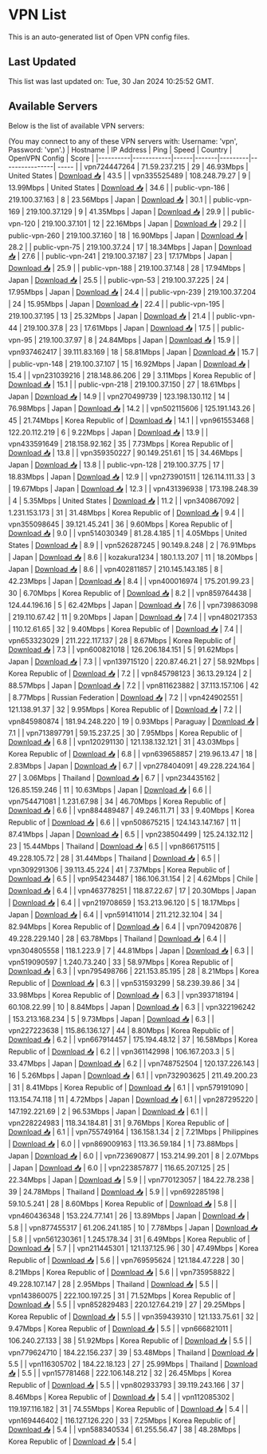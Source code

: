 # VPN List

This is an auto-generated list of Open VPN config files.

## Last Updated

This list was last updated on: Tue, 30 Jan 2024 10:25:52 GMT.

## Available Servers

Below is the list of available VPN servers:

(You may connect to any of these VPN servers with: Username: 'vpn', Password: 'vpn'.)
| Hostname | IP Address | Ping | Speed | Country | OpenVPN Config | Score |
|----------|------------|------|-------|---------|----------------| ----- |
| vpn724447264 | 71.59.237.215 | 29 | 46.93Mbps | United States | [Download 📥](./configs/server_0_US.ovpn) | 43.5 |
| vpn335525489 | 108.248.79.27 | 9 | 13.99Mbps | United States | [Download 📥](./configs/server_1_US.ovpn) | 34.6 |
| public-vpn-186 | 219.100.37.163 | 8 | 23.56Mbps | Japan | [Download 📥](./configs/server_2_JP.ovpn) | 30.1 |
| public-vpn-169 | 219.100.37.129 | 9 | 41.35Mbps | Japan | [Download 📥](./configs/server_3_JP.ovpn) | 29.9 |
| public-vpn-120 | 219.100.37.101 | 12 | 22.16Mbps | Japan | [Download 📥](./configs/server_4_JP.ovpn) | 29.2 |
| public-vpn-260 | 219.100.37.160 | 18 | 16.90Mbps | Japan | [Download 📥](./configs/server_5_JP.ovpn) | 28.2 |
| public-vpn-75 | 219.100.37.24 | 17 | 18.34Mbps | Japan | [Download 📥](./configs/server_6_JP.ovpn) | 27.6 |
| public-vpn-241 | 219.100.37.187 | 23 | 17.17Mbps | Japan | [Download 📥](./configs/server_7_JP.ovpn) | 25.9 |
| public-vpn-188 | 219.100.37.148 | 28 | 17.94Mbps | Japan | [Download 📥](./configs/server_8_JP.ovpn) | 25.5 |
| public-vpn-53 | 219.100.37.225 | 24 | 17.95Mbps | Japan | [Download 📥](./configs/server_9_JP.ovpn) | 24.4 |
| public-vpn-239 | 219.100.37.204 | 24 | 15.95Mbps | Japan | [Download 📥](./configs/server_10_JP.ovpn) | 22.4 |
| public-vpn-195 | 219.100.37.195 | 13 | 25.32Mbps | Japan | [Download 📥](./configs/server_11_JP.ovpn) | 21.4 |
| public-vpn-44 | 219.100.37.8 | 23 | 17.61Mbps | Japan | [Download 📥](./configs/server_12_JP.ovpn) | 17.5 |
| public-vpn-95 | 219.100.37.97 | 8 | 24.84Mbps | Japan | [Download 📥](./configs/server_13_JP.ovpn) | 15.9 |
| vpn937462417 | 39.111.83.169 | 18 | 58.81Mbps | Japan | [Download 📥](./configs/server_14_JP.ovpn) | 15.7 |
| public-vpn-148 | 219.100.37.107 | 15 | 16.92Mbps | Japan | [Download 📥](./configs/server_15_JP.ovpn) | 15.4 |
| vpn231039216 | 218.148.86.206 | 29 | 3.11Mbps | Korea Republic of | [Download 📥](./configs/server_16_KR.ovpn) | 15.1 |
| public-vpn-218 | 219.100.37.150 | 27 | 18.61Mbps | Japan | [Download 📥](./configs/server_17_JP.ovpn) | 14.9 |
| vpn270499739 | 123.198.130.112 | 14 | 76.98Mbps | Japan | [Download 📥](./configs/server_18_JP.ovpn) | 14.2 |
| vpn502115606 | 125.191.143.26 | 45 | 21.74Mbps | Korea Republic of | [Download 📥](./configs/server_19_KR.ovpn) | 14.1 |
| vpn961553468 | 122.20.112.219 | 6 | 9.22Mbps | Japan | [Download 📥](./configs/server_20_JP.ovpn) | 13.9 |
| vpn433591649 | 218.158.92.162 | 35 | 7.73Mbps | Korea Republic of | [Download 📥](./configs/server_21_KR.ovpn) | 13.8 |
| vpn359350227 | 90.149.251.61 | 15 | 34.46Mbps | Japan | [Download 📥](./configs/server_22_JP.ovpn) | 13.8 |
| public-vpn-128 | 219.100.37.75 | 17 | 18.83Mbps | Japan | [Download 📥](./configs/server_23_JP.ovpn) | 12.9 |
| vpn273901511 | 126.114.111.33 | 3 | 19.67Mbps | Japan | [Download 📥](./configs/server_24_JP.ovpn) | 12.3 |
| vpn431396938 | 173.198.248.39 | 4 | 5.35Mbps | United States | [Download 📥](./configs/server_25_US.ovpn) | 11.2 |
| vpn340867092 | 1.231.153.173 | 31 | 31.48Mbps | Korea Republic of | [Download 📥](./configs/server_26_KR.ovpn) | 9.4 |
| vpn355098645 | 39.121.45.241 | 36 | 9.60Mbps | Korea Republic of | [Download 📥](./configs/server_27_KR.ovpn) | 9.0 |
| vpn514030349 | 81.28.4.185 | 1 | 4.05Mbps | United States | [Download 📥](./configs/server_28_US.ovpn) | 8.9 |
| vpn526287245 | 90.149.8.248 | 2 | 76.91Mbps | Japan | [Download 📥](./configs/server_29_JP.ovpn) | 8.6 |
| kozakura1234 | 180.1.13.207 | 11 | 18.20Mbps | Japan | [Download 📥](./configs/server_30_JP.ovpn) | 8.6 |
| vpn402811857 | 210.145.143.185 | 8 | 42.23Mbps | Japan | [Download 📥](./configs/server_31_JP.ovpn) | 8.4 |
| vpn400016974 | 175.201.99.23 | 30 | 6.70Mbps | Korea Republic of | [Download 📥](./configs/server_32_KR.ovpn) | 8.2 |
| vpn859764438 | 124.44.196.16 | 5 | 62.42Mbps | Japan | [Download 📥](./configs/server_33_JP.ovpn) | 7.6 |
| vpn739863098 | 219.110.67.42 | 11 | 9.20Mbps | Japan | [Download 📥](./configs/server_34_JP.ovpn) | 7.4 |
| vpn480217353 | 110.12.61.65 | 32 | 9.40Mbps | Korea Republic of | [Download 📥](./configs/server_35_KR.ovpn) | 7.4 |
| vpn653323029 | 211.222.117.137 | 28 | 8.67Mbps | Korea Republic of | [Download 📥](./configs/server_36_KR.ovpn) | 7.3 |
| vpn600821018 | 126.206.184.151 | 5 | 91.62Mbps | Japan | [Download 📥](./configs/server_37_JP.ovpn) | 7.3 |
| vpn139715120 | 220.87.46.21 | 27 | 58.92Mbps | Korea Republic of | [Download 📥](./configs/server_38_KR.ovpn) | 7.2 |
| vpn845798123 | 36.13.29.124 | 2 | 88.57Mbps | Japan | [Download 📥](./configs/server_39_JP.ovpn) | 7.2 |
| vpn811623882 | 37.113.157.106 | 42 | 8.77Mbps | Russian Federation | [Download 📥](./configs/server_40_RU.ovpn) | 7.2 |
| vpn424902551 | 121.138.91.37 | 32 | 9.95Mbps | Korea Republic of | [Download 📥](./configs/server_41_KR.ovpn) | 7.2 |
| vpn845980874 | 181.94.248.220 | 19 | 0.93Mbps | Paraguay | [Download 📥](./configs/server_42_PY.ovpn) | 7.1 |
| vpn713897791 | 59.15.237.25 | 30 | 7.95Mbps | Korea Republic of | [Download 📥](./configs/server_43_KR.ovpn) | 6.8 |
| vpn120291130 | 121.138.132.121 | 31 | 43.03Mbps | Korea Republic of | [Download 📥](./configs/server_44_KR.ovpn) | 6.8 |
| vpn639658857 | 219.96.13.47 | 18 | 2.83Mbps | Japan | [Download 📥](./configs/server_45_JP.ovpn) | 6.7 |
| vpn278404091 | 49.228.224.164 | 27 | 3.06Mbps | Thailand | [Download 📥](./configs/server_46_TH.ovpn) | 6.7 |
| vpn234435162 | 126.85.159.246 | 11 | 10.63Mbps | Japan | [Download 📥](./configs/server_47_JP.ovpn) | 6.6 |
| vpn754471081 | 1.231.67.98 | 34 | 46.70Mbps | Korea Republic of | [Download 📥](./configs/server_48_KR.ovpn) | 6.6 |
| vpn884489487 | 49.246.11.71 | 33 | 9.40Mbps | Korea Republic of | [Download 📥](./configs/server_49_KR.ovpn) | 6.6 |
| vpn508675215 | 124.143.147.167 | 11 | 87.41Mbps | Japan | [Download 📥](./configs/server_50_JP.ovpn) | 6.5 |
| vpn238504499 | 125.24.132.112 | 23 | 15.44Mbps | Thailand | [Download 📥](./configs/server_51_TH.ovpn) | 6.5 |
| vpn866175115 | 49.228.105.72 | 28 | 31.44Mbps | Thailand | [Download 📥](./configs/server_52_TH.ovpn) | 6.5 |
| vpn309291306 | 39.113.45.224 | 41 | 7.37Mbps | Korea Republic of | [Download 📥](./configs/server_53_KR.ovpn) | 6.5 |
| vpn954234487 | 186.106.31.154 | 2 | 4.62Mbps | Chile | [Download 📥](./configs/server_54_CL.ovpn) | 6.4 |
| vpn463778251 | 118.87.22.67 | 17 | 20.30Mbps | Japan | [Download 📥](./configs/server_55_JP.ovpn) | 6.4 |
| vpn219708659 | 153.213.96.120 | 5 | 18.17Mbps | Japan | [Download 📥](./configs/server_56_JP.ovpn) | 6.4 |
| vpn591411014 | 211.212.32.104 | 34 | 82.94Mbps | Korea Republic of | [Download 📥](./configs/server_57_KR.ovpn) | 6.4 |
| vpn709420876 | 49.228.229.140 | 28 | 63.78Mbps | Thailand | [Download 📥](./configs/server_58_TH.ovpn) | 6.4 |
| vpn304805558 | 118.1.223.9 | 7 | 44.81Mbps | Japan | [Download 📥](./configs/server_59_JP.ovpn) | 6.3 |
| vpn519090597 | 1.240.73.240 | 33 | 58.97Mbps | Korea Republic of | [Download 📥](./configs/server_60_KR.ovpn) | 6.3 |
| vpn795498766 | 221.153.85.195 | 28 | 8.21Mbps | Korea Republic of | [Download 📥](./configs/server_61_KR.ovpn) | 6.3 |
| vpn531593299 | 58.239.39.86 | 34 | 33.98Mbps | Korea Republic of | [Download 📥](./configs/server_62_KR.ovpn) | 6.3 |
| vpn393718194 | 60.108.22.99 | 10 | 8.84Mbps | Japan | [Download 📥](./configs/server_63_JP.ovpn) | 6.3 |
| vpn322196242 | 153.213.168.234 | 5 | 9.73Mbps | Japan | [Download 📥](./configs/server_64_JP.ovpn) | 6.3 |
| vpn227223638 | 115.86.136.127 | 44 | 8.80Mbps | Korea Republic of | [Download 📥](./configs/server_65_KR.ovpn) | 6.2 |
| vpn667914457 | 175.194.48.12 | 37 | 16.58Mbps | Korea Republic of | [Download 📥](./configs/server_66_KR.ovpn) | 6.2 |
| vpn361142998 | 106.167.203.3 | 5 | 33.47Mbps | Japan | [Download 📥](./configs/server_67_JP.ovpn) | 6.2 |
| vpn748752504 | 120.137.226.143 | 16 | 5.26Mbps | Japan | [Download 📥](./configs/server_68_JP.ovpn) | 6.1 |
| vpn732903625 | 211.49.200.23 | 31 | 8.41Mbps | Korea Republic of | [Download 📥](./configs/server_69_KR.ovpn) | 6.1 |
| vpn579191090 | 113.154.74.118 | 11 | 4.72Mbps | Japan | [Download 📥](./configs/server_70_JP.ovpn) | 6.1 |
| vpn287295220 | 147.192.221.69 | 2 | 96.53Mbps | Japan | [Download 📥](./configs/server_71_JP.ovpn) | 6.1 |
| vpn228224983 | 118.34.184.81 | 31 | 9.76Mbps | Korea Republic of | [Download 📥](./configs/server_72_KR.ovpn) | 6.1 |
| vpn755749164 | 136.158.1.34 | 2 | 7.21Mbps | Philippines | [Download 📥](./configs/server_73_PH.ovpn) | 6.0 |
| vpn869009163 | 113.36.59.184 | 1 | 73.88Mbps | Japan | [Download 📥](./configs/server_74_JP.ovpn) | 6.0 |
| vpn723690877 | 153.214.99.201 | 8 | 2.07Mbps | Japan | [Download 📥](./configs/server_75_JP.ovpn) | 6.0 |
| vpn223857877 | 116.65.207.125 | 25 | 22.34Mbps | Japan | [Download 📥](./configs/server_76_JP.ovpn) | 5.9 |
| vpn770123057 | 184.22.78.238 | 39 | 24.78Mbps | Thailand | [Download 📥](./configs/server_77_TH.ovpn) | 5.9 |
| vpn692285198 | 59.10.5.241 | 28 | 8.60Mbps | Korea Republic of | [Download 📥](./configs/server_78_KR.ovpn) | 5.8 |
| vpn460436348 | 153.224.77.141 | 26 | 13.89Mbps | Japan | [Download 📥](./configs/server_79_JP.ovpn) | 5.8 |
| vpn877455317 | 61.206.241.185 | 10 | 7.78Mbps | Japan | [Download 📥](./configs/server_80_JP.ovpn) | 5.8 |
| vpn561230361 | 1.245.178.34 | 31 | 6.49Mbps | Korea Republic of | [Download 📥](./configs/server_81_KR.ovpn) | 5.7 |
| vpn211445301 | 121.137.125.96 | 30 | 47.49Mbps | Korea Republic of | [Download 📥](./configs/server_82_KR.ovpn) | 5.6 |
| vpn769595624 | 121.184.47.228 | 30 | 8.21Mbps | Korea Republic of | [Download 📥](./configs/server_83_KR.ovpn) | 5.6 |
| vpn735958822 | 49.228.107.147 | 28 | 2.95Mbps | Thailand | [Download 📥](./configs/server_84_TH.ovpn) | 5.5 |
| vpn143860075 | 222.100.197.25 | 31 | 71.52Mbps | Korea Republic of | [Download 📥](./configs/server_85_KR.ovpn) | 5.5 |
| vpn852829483 | 220.127.64.219 | 27 | 29.25Mbps | Korea Republic of | [Download 📥](./configs/server_86_KR.ovpn) | 5.5 |
| vpn359439310 | 121.133.75.61 | 32 | 9.47Mbps | Korea Republic of | [Download 📥](./configs/server_87_KR.ovpn) | 5.5 |
| vpn666821011 | 106.240.27.133 | 38 | 51.92Mbps | Korea Republic of | [Download 📥](./configs/server_88_KR.ovpn) | 5.5 |
| vpn779624710 | 184.22.156.237 | 39 | 53.48Mbps | Thailand | [Download 📥](./configs/server_89_TH.ovpn) | 5.5 |
| vpn116305702 | 184.22.18.123 | 27 | 25.99Mbps | Thailand | [Download 📥](./configs/server_90_TH.ovpn) | 5.5 |
| vpn157781468 | 222.106.148.212 | 32 | 26.45Mbps | Korea Republic of | [Download 📥](./configs/server_91_KR.ovpn) | 5.5 |
| vpn802933793 | 39.119.243.166 | 37 | 8.46Mbps | Korea Republic of | [Download 📥](./configs/server_92_KR.ovpn) | 5.4 |
| vpn112085302 | 119.197.116.182 | 31 | 74.55Mbps | Korea Republic of | [Download 📥](./configs/server_93_KR.ovpn) | 5.4 |
| vpn169446402 | 116.127.126.220 | 33 | 7.25Mbps | Korea Republic of | [Download 📥](./configs/server_94_KR.ovpn) | 5.4 |
| vpn588340534 | 61.255.56.47 | 38 | 48.28Mbps | Korea Republic of | [Download 📥](./configs/server_95_KR.ovpn) | 5.4 |
